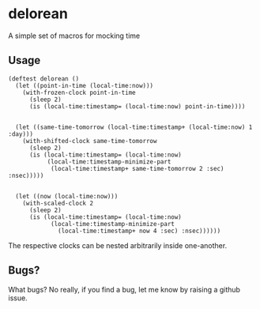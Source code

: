 # delorean

A simple set of macros for mocking time

## Usage

    (deftest delorean ()
      (let ((point-in-time (local-time:now)))
        (with-frozen-clock point-in-time
          (sleep 2)
          (is (local-time:timestamp= (local-time:now) point-in-time))))
    
    
      (let ((same-time-tomorrow (local-time:timestamp+ (local-time:now) 1 :day)))
        (with-shifted-clock same-time-tomorrow
          (sleep 2)
          (is (local-time:timestamp= (local-time:now)
               (local-time:timestamp-minimize-part
                (local-time:timestamp+ same-time-tomorrow 2 :sec) :nsec)))))
    
      
      (let ((now (local-time:now)))
        (with-scaled-clock 2
          (sleep 2)
          (is (local-time:timestamp= (local-time:now)
                (local-time:timestamp-minimize-part
                  (local-time:timestamp+ now 4 :sec) :nsec))))))

The respective clocks can be nested arbitrarily inside one-another.

## Bugs?

What bugs?  No really, if you find a bug, let me know by raising a github issue.
